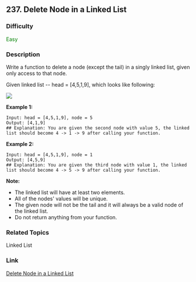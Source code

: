 ## 237. Delete Node in a Linked List
### Difficulty

 <font color=green>Easy</font>

### Description

Write a function to delete a node (except the tail) in a singly linked list,
given only access to that node.

Given linked list -- head = [4,5,1,9], which looks like following:

![](https://assets.leetcode.com/uploads/2018/12/28/237_example.png)



**Example 1:**
            Input: head = [4,5,1,9], node = 5    Output: [4,1,9]    ## Explanation: You are given the second node with value 5, the linked list should become 4 -> 1 -> 9 after calling your function.    

**Example 2:**
            Input: head = [4,5,1,9], node = 1    Output: [4,5,9]    ## Explanation: You are given the third node with value 1, the linked list should become 4 -> 5 -> 9 after calling your function.    



**Note:**

  * The linked list will have at least two elements.
  * All of the nodes' values will be unique.
  * The given node will not be the tail and it will always be a valid node of the linked list.
  * Do not return anything from your function.


### Related Topics

Linked List


### Link
[Delete Node in a Linked List](https://leetcode.com/problems/delete-node-in-a-linked-list)
